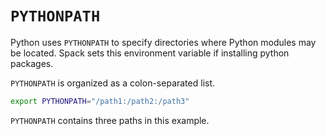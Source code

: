 # `PYTHONPATH`

Python uses `PYTHONPATH` to specify directories where Python modules may be located.
Spack sets this environment variable if installing python packages.

`PYTHONPATH` is organized as a colon-separated list.

```bash
export PYTHONPATH="/path1:/path2:/path3"
```

`PYTHONPATH` contains three paths in this example.

